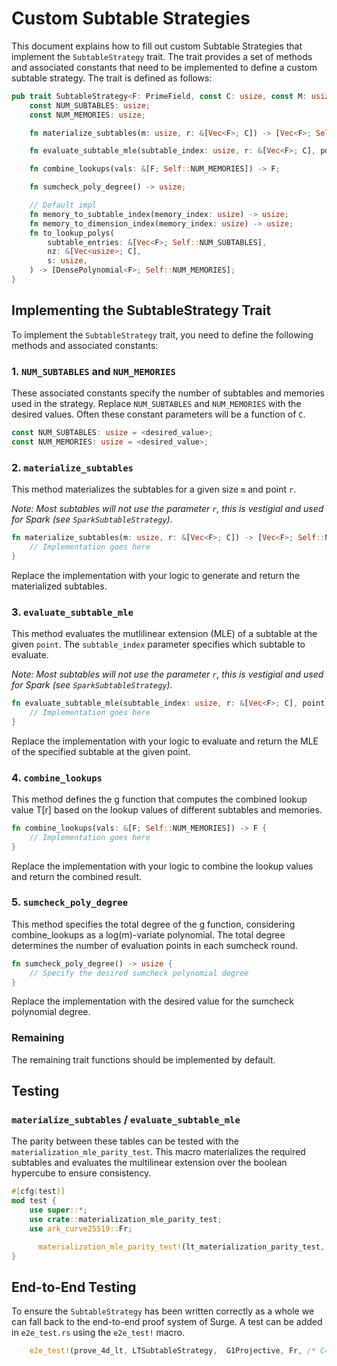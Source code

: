 # Custom Subtable Strategies

This document explains how to fill out custom Subtable Strategies that implement the `SubtableStrategy` trait. The trait provides a set of methods and associated constants that need to be implemented to define a custom subtable strategy. The trait is defined as follows:

```rust
pub trait SubtableStrategy<F: PrimeField, const C: usize, const M: usize> {
    const NUM_SUBTABLES: usize;
    const NUM_MEMORIES: usize;

    fn materialize_subtables(m: usize, r: &[Vec<F>; C]) -> [Vec<F>; Self::NUM_SUBTABLES];

    fn evaluate_subtable_mle(subtable_index: usize, r: &[Vec<F>; C], point: &Vec<F>) -> F;

    fn combine_lookups(vals: &[F; Self::NUM_MEMORIES]) -> F;

    fn sumcheck_poly_degree() -> usize;

    // Default impl
    fn memory_to_subtable_index(memory_index: usize) -> usize;
    fn memory_to_dimension_index(memory_index: usize) -> usize;
    fn to_lookup_polys(
        subtable_entries: &[Vec<F>; Self::NUM_SUBTABLES],
        nz: &[Vec<usize>; C],
        s: usize,
    ) -> [DensePolynomial<F>; Self::NUM_MEMORIES];
}
```

## Implementing the SubtableStrategy Trait

To implement the `SubtableStrategy` trait, you need to define the following methods and associated constants:

### 1. `NUM_SUBTABLES` and `NUM_MEMORIES`

These associated constants specify the number of subtables and memories used in the strategy. Replace `NUM_SUBTABLES` and `NUM_MEMORIES` with the desired values. Often these constant parameters will be a function of `C`.

```rust
const NUM_SUBTABLES: usize = <desired_value>;
const NUM_MEMORIES: usize = <desired_value>;
```

### 2. `materialize_subtables`

This method materializes the subtables for a given size `m` and point `r`.

*Note: Most subtables will not use the parameter `r`, this is vestigial and used for Spark (see `SparkSubtableStrategy`).*

```rust
fn materialize_subtables(m: usize, r: &[Vec<F>; C]) -> [Vec<F>; Self::NUM_SUBTABLES] {
    // Implementation goes here
}
```

Replace the implementation with your logic to generate and return the materialized subtables.

### 3. `evaluate_subtable_mle`

This method evaluates the mutlilinear extension (MLE) of a subtable at the given `point`. The `subtable_index` parameter specifies which subtable to evaluate.

*Note: Most subtables will not use the parameter `r`, this is vestigial and used for Spark (see `SparkSubtableStrategy`).*


```rust
fn evaluate_subtable_mle(subtable_index: usize, r: &[Vec<F>; C], point: &Vec<F>) -> F {
    // Implementation goes here
}
```

Replace the implementation with your logic to evaluate and return the MLE of the specified subtable at the given point.

### 4. `combine_lookups`
This method defines the g function that computes the combined lookup value T[r] based on the lookup values of different subtables and memories.

```rust
fn combine_lookups(vals: &[F; Self::NUM_MEMORIES]) -> F {
    // Implementation goes here
}
```

Replace the implementation with your logic to combine the lookup values and return the combined result.

### 5. `sumcheck_poly_degree`

This method specifies the total degree of the g function, considering combine_lookups as a log(m)-variate polynomial. The total degree determines the number of evaluation points in each sumcheck round.

```rust
fn sumcheck_poly_degree() -> usize {
    // Specify the desired sumcheck polynomial degree
}
```

Replace the implementation with the desired value for the sumcheck polynomial degree.

### Remaining
The remaining trait functions should be implemented by default.

## Testing
### `materialize_subtables` / `evaluate_subtable_mle`
The parity between these tables can be tested with the `materialization_mle_parity_test`. This macro materializes the required subtables and evaluates the multilinear extension over the boolean hypercube to ensure consistency.

```rust
#[cfg(test)]
mod test {
    use super::*;
    use crate::materialization_mle_parity_test;
    use ark_curve25519::Fr;

      materialization_mle_parity_test!(lt_materialization_parity_test, LTSubtableStrategy, Fr, /* m= */ 16, /* NUM_SUBTABLES= */ 2);
}
```

## End-to-End Testing
To ensure the `SubtableStrategy` has been written correctly as a whole we can fall back to the end-to-end proof system of Surge. A test can be added in `e2e_test.rs` using the `e2e_test!` macro. 

```rust
    e2e_test!(prove_4d_lt, LTSubtableStrategy,  G1Projective, Fr, /* C= */ 4, /* M= */ 16, /* sparsity= */ 16);
```